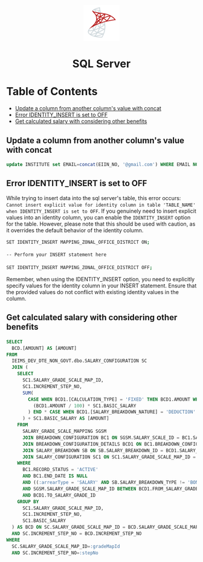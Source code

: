 <div align="center">
  <a href="https://www.microsoft.com/en-us/sql-server/sql-server-downloads">
    <img alt="mssql" src="../logos/mssql.png"/>
  </a>
  <h1>SQL Server</h1>
</div>

# Table of Contents

- [Update a column from another column's value with concat](#update-a-column-from-another-columns-value-with-concat)
- [Error IDENTITY_INSERT is set to OFF](#error-identity_insert-is-set-to-off)
- [Get calculated salary with considering other benefits](#get-calculated-salary-with-considering-other-benefits)

## Update a column from another column's value with concat

```sql
update INSTITUTE set EMAIL=concat(EIIN_NO, '@gmail.com') WHERE EMAIL NOT LIKE '%@%';
```

## Error IDENTITY_INSERT is set to OFF

While trying to insert data into the sql server's table, this error occurs: `Cannot insert explicit value for identity column in table 'TABLE_NAME' when IDENTITY_INSERT is set to OFF`. If you genuinely need to insert explicit values into an identity column, you can enable the `IDENTITY_INSERT` option for the table. However, please note that this should be used with caution, as it overrides the default behavior of the identity column.

```sh
SET IDENTITY_INSERT MAPPING_ZONAL_OFFICE_DISTRICT ON;

-- Perform your INSERT statement here

SET IDENTITY_INSERT MAPPING_ZONAL_OFFICE_DISTRICT OFF;
```

Remember, when using the IDENTITY_INSERT option, you need to explicitly specify values for the identity column in your INSERT statement. Ensure that the provided values do not conflict with existing identity values in the column.

## Get calculated salary with considering other benefits

```sql
SELECT
  BCD.[AMOUNT] AS [AMOUNT]
FROM
  IEIMS_DEV_DTE_NON_GOVT.dbo.SALARY_CONFIGURATION SC
  JOIN (
    SELECT
      SC1.SALARY_GRADE_SCALE_MAP_ID,
      SC1.INCREMENT_STEP_NO,
      SUM(
        CASE WHEN BCD1.[CALCULATION_TYPE] = 'FIXED' THEN BCD1.AMOUNT WHEN BCD1.[CALCULATION_TYPE] = 'PERCENTAGE' THEN CEILING(
          (BCD1.AMOUNT / 100) * SC1.BASIC_SALARY
        ) END * CASE WHEN BCD1.[SALARY_BREAKDOWN_NATURE] = 'DEDUCTION' THEN -1 WHEN BCD1.[SALARY_BREAKDOWN_NATURE] = 'ADDITION' THEN 1 ELSE 1 END
      ) + SC1.BASIC_SALARY AS [AMOUNT]
    FROM
      SALARY_GRADE_SCALE_MAPPING SGSM
      JOIN BREAKDOWN_CONFIGURATION BC1 ON SGSM.SALARY_SCALE_ID = BC1.SALARY_PAY_SCALE_ID
      JOIN BREAKDOWN_CONFIGURATION_DETAILS BCD1 ON BC1.BREAKDOWN_CONFIGURATION_ID = BCD1.BREAKDOWN_CONFIGURATION_ID
      JOIN SALARY_BREAKDOWN SB ON SB.SALARY_BREAKDOWN_ID = BCD1.SALARY_BREAKDOWN_ID
      JOIN SALARY_CONFIGURATION SC1 ON SC1.SALARY_GRADE_SCALE_MAP_ID = SGSM.SALARY_GRADE_SCALE_MAP_ID
    WHERE
      BC1.RECORD_STATUS = 'ACTIVE'
      AND BC1.END_DATE IS NULL
      AND ((:arrearType = 'SALARY' AND SB.SALARY_BREAKDOWN_TYPE != 'BONUS') OR (:arrearType = 'BONUS' AND SB.SALARY_BREAKDOWN_TYPE = 'BONUS'))
      AND SGSM.SALARY_GRADE_SCALE_MAP_ID BETWEEN BCD1.FROM_SALARY_GRADE_ID
      AND BCD1.TO_SALARY_GRADE_ID
    GROUP BY
      SC1.SALARY_GRADE_SCALE_MAP_ID,
      SC1.INCREMENT_STEP_NO,
      SC1.BASIC_SALARY
  ) AS BCD ON SC.SALARY_GRADE_SCALE_MAP_ID = BCD.SALARY_GRADE_SCALE_MAP_ID
  AND SC.INCREMENT_STEP_NO = BCD.INCREMENT_STEP_NO
WHERE
  SC.SALARY_GRADE_SCALE_MAP_ID=:gradeMapId
  AND SC.INCREMENT_STEP_NO=:stepNo
```
